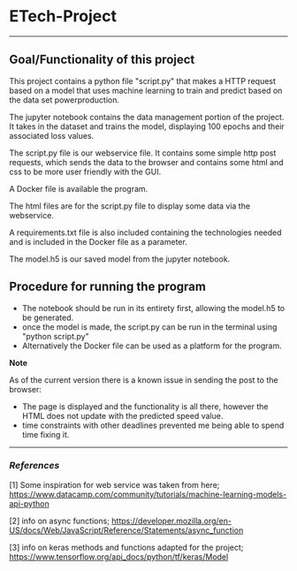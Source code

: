 # ETech-Project
***

## Goal/Functionality of this project

This project contains a python file "script.py" that makes a HTTP request based on a model that uses machine learning to train and predict based on the data set powerproduction. 

The jupyter notebook contains the data management portion of the project. It takes in the dataset and trains the model, displaying 100 epochs and their associated loss values.

The script.py file is our webservice file. It contains some simple http post requests, which sends the data to the browser and contains some html and css to be more user friendly with the GUI.

A Docker file is available the program.

The html files are for the script.py file to display some data via the webservice.

A requirements.txt file is also included containing the technologies needed and is included in the Docker file as a parameter.

The model.h5 is our saved model from the jupyter notebook.

## Procedure for running the program

- The notebook should be run in its entirety first, allowing the model.h5 to be generated.
- once the model is made, the script.py can be run in the terminal using "python script.py"
- Alternatively the Docker file can be used as a platform for the program.

**Note**

As of the current version there is a known issue in sending the post to the browser:
- The page is displayed and the functionality is all there, however the HTML does not update with the predicted speed value.
- time constraints with other deadlines prevented me being able to spend time fixing it.
***

### *References*

[1] Some inspiration for web service was taken from here; https://www.datacamp.com/community/tutorials/machine-learning-models-api-python

[2] info on async functions; https://developer.mozilla.org/en-US/docs/Web/JavaScript/Reference/Statements/async_function

[3] info on keras methods and functions adapted for the project; https://www.tensorflow.org/api_docs/python/tf/keras/Model
